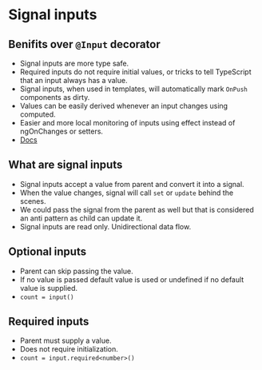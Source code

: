 # Signal inputs

## Benifits over `@Input` decorator

- Signal inputs are more type safe.
- Required inputs do not require initial values, or tricks to tell TypeScript that an input always has a value.
- Signal inputs, when used in templates, will automatically mark `OnPush` components as dirty.
- Values can be easily derived whenever an input changes using computed.
- Easier and more local monitoring of inputs using effect instead of ngOnChanges or setters.
- [Docs](https://angular.dev/guide/signals/inputs#why-should-we-use-signal-inputs-and-not-input)

## What are signal inputs

- Signal inputs accept a value from parent and convert it into a signal.
- When the value changes, signal will call `set` or `update` behind the scenes.
- We could pass the signal from the parent as well but that is considered an anti pattern as child can update it.
- Signal inputs are read only. Unidirectional data flow.

## Optional inputs

- Parent can skip passing the value.
- If no value is passed default value is used or undefined if no default value is supplied.
- `count = input()`

## Required inputs

- Parent must supply a value.
- Does not require initialization.
- `count = input.required<number>()`
